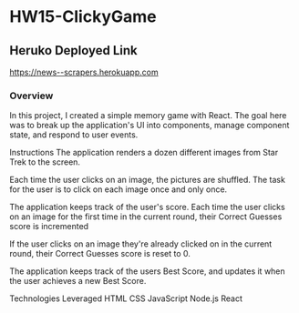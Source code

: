 # HW15-ClickyGame

## Heruko Deployed Link

https://news--scrapers.herokuapp.com

### Overview
In this project, I created a simple memory game with React. The goal here was to break up the application's UI into components, manage component state, and respond to user events.

Instructions
The application renders a dozen different images from Star Trek to the screen.

Each time the user clicks on an image, the pictures are shuffled. The task for the user is to click on each image once and only once.

The application keeps track of the user's score. Each time the user clicks on an image for the first time in the current round, their Correct Guesses score is incremented

If the user clicks on an image they're already clicked on in the current round, their Correct Guesses score is reset to 0.

The application keeps track of the users Best Score, and updates it when the user achieves a new Best Score.

Technologies Leveraged
HTML
CSS
JavaScript
Node.js
React
